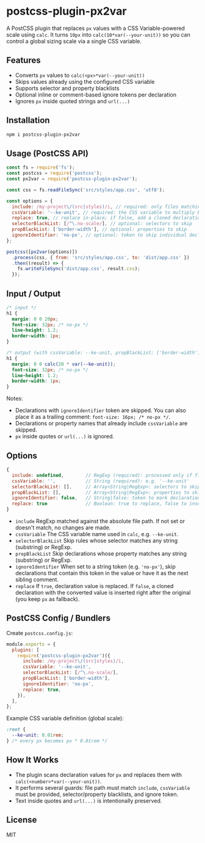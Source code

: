 # postcss-plugin-px2var

A PostCSS plugin that replaces `px` values with a CSS Variable-powered scale using `calc`. It turns `10px` into `calc(10*var(--your-unit))` so you can control a global sizing scale via a single CSS variable.

## Features

- Converts `px` values to `calc(<px>*var(--your-unit))`
- Skips values already using the configured CSS variable
- Supports selector and property blacklists
- Optional inline or comment-based ignore tokens per declaration
- Ignores `px` inside quoted strings and `url(...)`

## Installation

```bash
npm i postcss-plugin-px2var
```

## Usage (PostCSS API)

```js
const fs = require('fs');
const postcss = require('postcss');
const px2var = require('postcss-plugin-px2var');

const css = fs.readFileSync('src/styles/app.css', 'utf8');

const options = {
  include: /my-project\/(src|styles)/i, // required: only files matching this regex are processed
  cssVariable: '--ke-unit', // required: the CSS variable to multiply by
  replace: true, // replace in-place; if false, add a cloned declaration after
  selectorBlackList: [/^\.no-scale/], // optional: selectors to skip
  propBlackList: ['border-width'], // optional: properties to skip
  ignoreIdentifier: 'no-px', // optional: token to skip individual declarations
};

postcss([px2var(options)])
  .process(css, { from: 'src/styles/app.css', to: 'dist/app.css' })
  .then((result) => {
    fs.writeFileSync('dist/app.css', result.css);
  });
```

## Input / Output

```css
/* input */
h1 {
  margin: 0 0 20px;
  font-size: 32px; /* no-px */
  line-height: 1.2;
  border-width: 1px;
}

/* output (with cssVariable: --ke-unit, propBlackList: ['border-width']) */
h1 {
  margin: 0 0 calc(20 * var(--ke-unit));
  font-size: 32px; /* no-px */
  line-height: 1.2;
  border-width: 1px;
}
```

Notes:

- Declarations with `ignoreIdentifier` token are skipped. You can also place it as a trailing comment: `font-size: 16px; /* no-px */`.
- Declarations or property names that already include `cssVariable` are skipped.
- `px` inside quotes or `url(...)` is ignored.

## Options

```js
{
  include: undefined,        // RegExp (required): processed only if file path matches
  cssVariable: '',           // String (required): e.g. '--ke-unit'
  selectorBlackList: [],     // Array<String|RegExp>: selectors to skip
  propBlackList: [],         // Array<String|RegExp>: properties to skip
  ignoreIdentifier: false,   // String|false: token to mark declaration to skip
  replace: true              // Boolean: true to replace, false to insert cloned declaration after
}
```

- `include` RegExp matched against the absolute file path. If not set or doesn't match, no changes are made.
- `cssVariable` The CSS variable name used in `calc`, e.g. `--ke-unit`.
- `selectorBlackList` Skip rules whose selector matches any string (substring) or RegExp.
- `propBlackList` Skip declarations whose property matches any string (substring) or RegExp.
- `ignoreIdentifier` When set to a string token (e.g. `'no-px'`), skip declarations that contain this token in the value or have it as the next sibling comment.
- `replace` If `true`, declaration value is replaced. If `false`, a cloned declaration with the converted value is inserted right after the original (you keep `px` as fallback).

## PostCSS Config / Bundlers

Create `postcss.config.js`:

```js
module.exports = {
  plugins: [
    require('postcss-plugin-px2var')({
      include: /my-project\/(src|styles)/i,
      cssVariable: '--ke-unit',
      selectorBlackList: [/^\.no-scale/],
      propBlackList: ['border-width'],
      ignoreIdentifier: 'no-px',
      replace: true,
    }),
  ],
};
```

Example CSS variable definition (global scale):

```css
:root {
  --ke-unit: 0.01rem;
} /* every px becomes px * 0.01rem */
```

## How It Works

- The plugin scans declaration values for `px` and replaces them with `calc(<number>*var(--your-unit))`.
- It performs several guards: file path must match `include`, `cssVariable` must be provided, selector/property blacklists, and ignore token.
- Text inside quotes and `url(...)` is intentionally preserved.

## License

MIT
